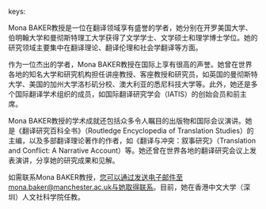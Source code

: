 keys:<Mona BAKER>


Mona BAKER教授是一位在翻译领域享有盛誉的学者，她分别在开罗美国大学、伯明翰大学和曼彻斯特理工大学获得了文学学士、文学硕士和理学博士学位。她的研究领域主要集中在翻译理论、翻译伦理和社会学翻译等方面。

作为一位杰出的学者，Mona BAKER教授在国际上享有很高的声誉。她曾在世界各地的知名大学和研究机构担任讲座教授、客座教授和研究员，如英国的曼彻斯特大学、美国的加州大学洛杉矶分校、澳大利亚的悉尼科技大学等。此外，她还是多个国际翻译学术组织的成员，如国际翻译研究学会（IATIS）的创始会员和前主席。

Mona BAKER教授的学术成就还包括众多令人瞩目的出版物和国际会议演讲。她是《翻译研究百科全书》（Routledge Encyclopedia of Translation Studies）的主编，以及多部翻译理论著作的作者，如《翻译与冲突：叙事研究》（Translation and Conflict: A Narrative Account）等。她还曾在世界各地的翻译研究会议上发表演讲，分享她的研究成果和见解。

如需联系Mona BAKER教授，您可以通过发送电子邮件至mona.baker@manchester.ac.uk与她取得联系。目前，她在香港中文大学（深圳）人文社科学院任教。